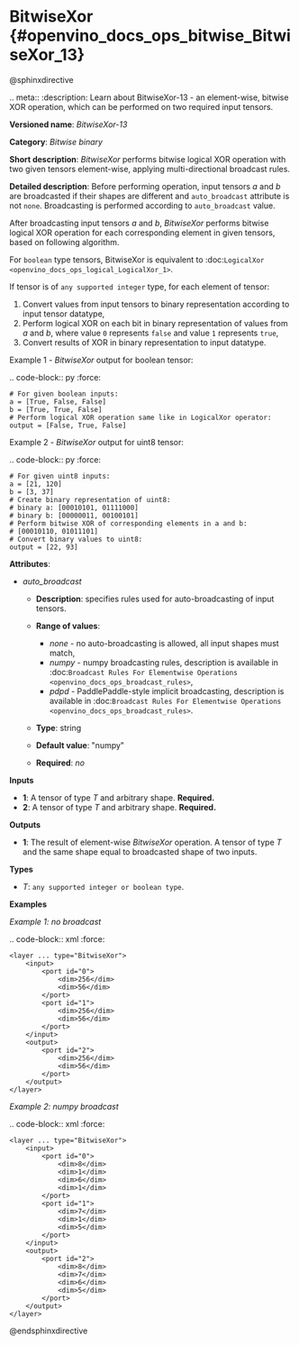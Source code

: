 # BitwiseXor {#openvino_docs_ops_bitwise_BitwiseXor_13}

@sphinxdirective

.. meta::
  :description: Learn about BitwiseXor-13 - an element-wise, bitwise XOR operation, which can be performed on two required input tensors.

**Versioned name**: *BitwiseXor-13*

**Category**: *Bitwise binary*

**Short description**: *BitwiseXor* performs bitwise logical XOR operation with two given tensors element-wise, applying multi-directional broadcast rules.

**Detailed description**: Before performing operation, input tensors *a* and *b* are broadcasted if their shapes are different and ``auto_broadcast`` attribute is not ``none``. Broadcasting is performed according to ``auto_broadcast`` value.

After broadcasting input tensors *a* and *b*, *BitwiseXor* performs bitwise logical XOR operation for each corresponding element in given tensors, based on following algorithm.

For ``boolean`` type tensors, BitwiseXor is equivalent to :doc:`LogicalXor <openvino_docs_ops_logical_LogicalXor_1>`.

If tensor is of ``any supported integer`` type, for each element of tensor:

1.  Convert values from input tensors to binary representation according to input tensor datatype,
2.  Perform logical XOR on each bit in binary representation of values from *a* and *b*, where value ``0`` represents ``false`` and value ``1`` represents ``true``,
3.  Convert results of XOR in binary representation to input datatype.

Example 1 - *BitwiseXor* output for boolean tensor:

.. code-block:: py
    :force:

    # For given boolean inputs:
    a = [True, False, False]
    b = [True, True, False]
    # Perform logical XOR operation same like in LogicalXor operator:
    output = [False, True, False]

Example 2 - *BitwiseXor* output for uint8 tensor:

.. code-block:: py
    :force:

    # For given uint8 inputs:
    a = [21, 120]
    b = [3, 37]
    # Create binary representation of uint8:
    # binary a: [00010101, 01111000]
    # binary b: [00000011, 00100101]
    # Perform bitwise XOR of corresponding elements in a and b:
    # [00010110, 01011101]
    # Convert binary values to uint8:
    output = [22, 93]

**Attributes**:

* *auto_broadcast*

  * **Description**: specifies rules used for auto-broadcasting of input tensors.
  * **Range of values**:

    * *none* - no auto-broadcasting is allowed, all input shapes must match,
    * *numpy* - numpy broadcasting rules, description is available in :doc:`Broadcast Rules For Elementwise Operations <openvino_docs_ops_broadcast_rules>`,
    * *pdpd* - PaddlePaddle-style implicit broadcasting, description is available in :doc:`Broadcast Rules For Elementwise Operations <openvino_docs_ops_broadcast_rules>`.

  * **Type**: string
  * **Default value**: "numpy"
  * **Required**: *no*

**Inputs**

* **1**: A tensor of type *T* and arbitrary shape. **Required.**
* **2**: A tensor of type *T* and arbitrary shape. **Required.**

**Outputs**

* **1**: The result of element-wise *BitwiseXor* operation. A tensor of type *T* and the same shape equal to broadcasted shape of two inputs.

**Types**

* *T*: ``any supported integer or boolean type``.

**Examples**

*Example 1: no broadcast*

.. code-block:: xml
    :force:

    <layer ... type="BitwiseXor">
        <input>
            <port id="0">
                <dim>256</dim>
                <dim>56</dim>
            </port>
            <port id="1">
                <dim>256</dim>
                <dim>56</dim>
            </port>
        </input>
        <output>
            <port id="2">
                <dim>256</dim>
                <dim>56</dim>
            </port>
        </output>
    </layer>


*Example 2: numpy broadcast*

.. code-block:: xml
    :force:

    <layer ... type="BitwiseXor">
        <input>
            <port id="0">
                <dim>8</dim>
                <dim>1</dim>
                <dim>6</dim>
                <dim>1</dim>
            </port>
            <port id="1">
                <dim>7</dim>
                <dim>1</dim>
                <dim>5</dim>
            </port>
        </input>
        <output>
            <port id="2">
                <dim>8</dim>
                <dim>7</dim>
                <dim>6</dim>
                <dim>5</dim>
            </port>
        </output>
    </layer>


@endsphinxdirective
